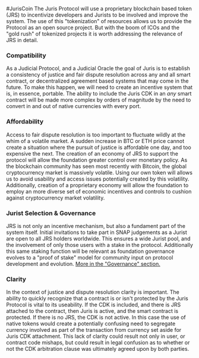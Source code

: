 #JurisCoin
The Juris Protocol will use a proprietary blockchain based token (JRS) to incentivize developers and Jurists to be involved and improve the system. The use of this "tokenization" of resources allows us to provide the Protocol as an open source project. But with the boom of ICOs and the "gold rush" of tokenized projects it is worth addressing the relevance of JRS in detail.
### Compatibility
As a Judicial Protocol, and a Judicial Oracle the goal of Juris is to establish a consistency of justice and fair dispute resolution across any and all smart contract, or decentralized agreement based systems that may come in the future. To make this happen, we will need to create an incentive system that is, in essence, portable. The ability to include the Juris CDK in an _any_ smart contract will be made more complex by orders of magnitude by the need to convert in and out of native currencies with every port.
### Affordability
Access to fair dispute resolution is too important to fluctuate wildly at the whim of a volatile market. A sudden increase in BTC or ETH price cannot create a situation where the pursuit of justice is affordable one day, and too expensive the next. The creation of an economy of JRS to support the protocol will allow the foundation greater control over monetary policy. As the blockchain community has seen most recently with Bitcoin, the global cryptocurrency market is massively volatile. Using our own token will allows us to avoid usability and access issues potentially created by this volatility. Additionally, creation of a proprietary economy will allow the foundation to employ an more diverse set of economic incentives and controls to cushion against cryptocurrency market volatility.
### Jurist Selection & Governance
JRS is not only an incentive mechanism, but also a fundament part of the system itself. Initial invitations to take part in SNAP judgements as a Jurist are open to all JRS holders worldwide. This ensures a wide Jurist pool, and the involvement of only those users with a stake in the protocol. Additionally this same staking function will be relevant as foundation governance evolves to a "proof of stake" model for community input on protocol development and evolution. [More in the "Governance" section.](/governance.md) 
### Clarity
In the context of justice and dispute resolution clarity is important. The ability to quickly recognize that a contract is or isn't protected by the Juris Protocol is vital to its useability. If the CDK is included, and there is JRS attached to the contract, then Juris is active, and the smart contract is protected. If there is no JRS, the CDK is not active. In this case the use of native tokens would create a potentially confusing need to segregate currency involved as part of the transaction from currency set aside for Juris CDK attachment. This lack of clarity could result not only in user, or contract code mishaps, but could result in legal confusion as to whether or not the CDK arbitration clause was ultimately agreed upon by both parties. 
